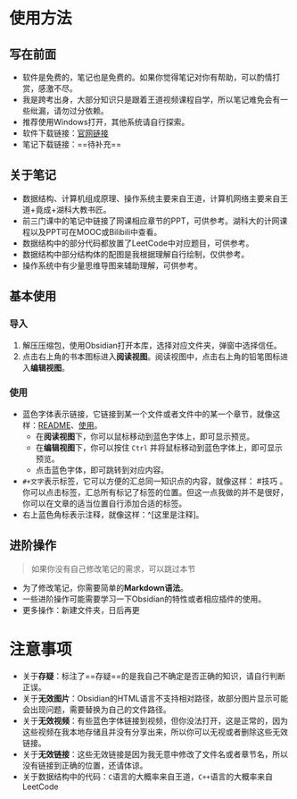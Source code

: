 # 使用方法

## 写在前面

- 软件是免费的，笔记也是免费的。如果你觉得笔记对你有帮助，可以酌情打赏，感激不尽。
- 我是跨考出身，大部分知识只是跟着王道视频课程自学，所以笔记难免会有一些纰漏，请勿过分依赖。
- 推荐使用Windows打开，其他系统请自行探索。
- 软件下载链接：[官网链接](https://obsidian.md/download)
- 笔记下载链接：==待补充==

## 关于笔记

- 数据结构、计算机组成原理、操作系统主要来自王道，计算机网络主要来自王道+竟成+湖科大教书匠。
- 前三门课中的笔记中链接了网课相应章节的PPT，可供参考。湖科大的计网课程以及PPT可在MOOC或Bilibili中查看。
- 数据结构中的部分代码都放置了LeetCode中对应题目，可供参考。
- 数据结构中部分结构体的配图是我根据理解自行绘制，仅供参考。
- 操作系统中有少量思维导图来辅助理解，可供参考。

## 基本使用

### 导入

1. 解压压缩包，使用Obsidian打开本库，选择对应文件夹，弹窗中选择信任。
2. 点击右上角的书本图标进入**阅读视图**。阅读视图中，点击右上角的铅笔图标进入**编辑视图**。

### 使用

- 蓝色字体表示链接，它链接到某一个文件或者文件中的某一个章节，就像这样：[README](README.md)、[使用](README.md#使用)。
	- 在**阅读视图**下，你可以鼠标移动到蓝色字体上，即可显示预览。
	- 在**编辑视图**下，你可以按住 `Ctrl` 并将鼠标移动到蓝色字体上，即可显示预览。
	- 点击蓝色字体，即可跳转到对应内容。
- `#+文字`表示标签，它可以方便的汇总同一知识点的内容，就像这样： #技巧 。你可以点击标签，汇总所有标记了标签的位置。但这一点我做的并不是很好，你可以在文章的适当位置自行添加合适的标签。
- 右上蓝色角标表示注释，就像这样：^[这里是注释]。

## 进阶操作

> 如果你没有自己修改笔记的需求，可以跳过本节

- 为了修改笔记，你需要简单的**Markdown语法**。
- 一些进阶操作可能需要学习一下Obsidian的特性或者相应插件的使用。
- 更多操作：新建文件夹，日后再更

# 注意事项

* 关于**存疑**：标注了==存疑==的是我自己不确定是否正确的知识，请自行判断正误。
* 关于**无效图片**：Obsidian的HTML语言不支持相对路径，故部分图片显示可能会出现问题，需要替换为自己的文件路径。
* 关于**无效视频**：有些蓝色字体链接到视频，但你没法打开，这是正常的，因为这些视频在我本地存储且并没有分享出来，所以你可以无视或者删除这些无效链接。
* 关于**无效链接**：这些无效链接是因为我无意中修改了文件名或者章节名，所以没有链接到正确的位置，还请体谅。
* 关于数据结构中的代码：`C`语言的大概率来自王道，`C++`语言的大概率来自LeetCode
